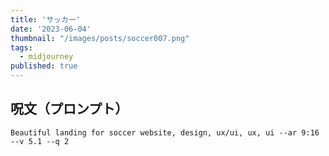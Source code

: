 ```yaml
---
title: 'サッカー'
date: '2023-06-04'
thumbnail: "/images/posts/soccer007.png"
tags:
  - midjourney
published: true
---
```


## 呪文（プロンプト）
```
Beautiful landing for soccer website, design, ux/ui, ux, ui --ar 9:16 --v 5.1 --q 2
```